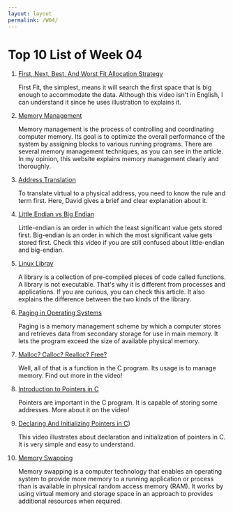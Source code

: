 ```yaml
---
layout: layout
permalink: /W04/
---
```

# Top 10 List of Week 04

1. [First, Next, Best, And Worst Fit Allocation Strategy](https://youtu.be/N3rG_1CEQkQ)

    First Fit, the simplest, means it will search the first space that is big enough to accommodate the data. Although this video isn't in English, I can understand it since he uses illustration to explains it.

2. [Memory Management](https://www.guru99.com/os-memory-management.html)

    Memory management is the process of controlling and coordinating computer memory. Its goal is to optimize the overall performance of the system by assigning blocks to various running programs. There are several memory management techniques, as you can see in the article. In my opinion, this website explains memory management clearly and thoroughly.

3. [Address Translation](https://youtu.be/ZjKS1IbiGDA)

    To translate virtual to a physical address, you need to know the rule and term first. Here, David gives a brief and clear explanation about it.

4. [Little Endian vs Big Endian](https://youtu.be/WBA6svOyWb8)

    Little-endian is an order in which the least significant value gets stored first. Big-endian is an order in which the most significant value gets stored first. Check this video if you are still confused about little-endian and big-endian.

5. [Linux Libray](https://medium.com/swlh/linux-basics-static-libraries-vs-dynamic-libraries-a7bcf8157779)

    A library is a collection of pre-compiled pieces of code called functions. A library is not executable. That's why it is different from processes and applications. If you are curious, you can check this article. It also explains the difference between the two kinds of the library.

6. [Paging in Operating Systems](https://youtu.be/pJ6qrCB8pDw)

    Paging is a memory management scheme by which a computer stores and retrieves data from secondary storage for use in main memory. It lets the program exceed the size of available physical memory.

7. [Malloc? Calloc? Realloc? Free?](https://youtu.be/lQP4X3odvHE)

    Well, all of that is a function in the C program. Its usage is to manage memory. Find out more in the video!

8. [Introduction to Pointers in C](https://youtu.be/f2i0CnUOniA)

    Pointers are important in the C program. It is capable of storing some addresses. More about it on the video!

9. [Declaring And Initializing Pointers in C](https://youtu.be/b3G9RjG4l2s))

    This video illustrates about declaration and initialization of pointers in C. It is very simple and easy to understand.

10. [Memory Swapping](https://www.enterprisestorageforum.com/hardware/what-is-memory-swapping/)

    Memory swapping is a computer technology that enables an operating system to provide more memory to a running application or process than is available in physical random access memory (RAM). It works by using virtual memory and storage space in an approach to provides additional resources when required.
